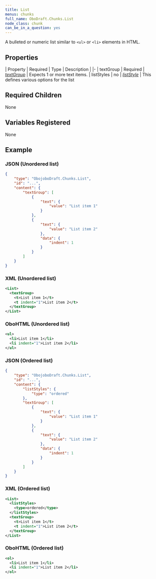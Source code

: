 ```yaml
---
title: List
menus: chunks
full_name: OboDraft.Chunks.List
node_class: chunk
can_be_in_a_question: yes
---
```

A bulleted or numeric list similar to `<ul>` or `<li>` elements in HTML.

## Properties

| Property | Required | Type | Description |
|-
| textGroup | Required | [*textGroup*](text_group.html) | Expects 1 or more text items.
| listStyles | no | [*listStyle*](list_style.html) | This defines various options for the list


## Required Children

None

## Variables Registered

None

## Example

### JSON (Unordered list)

```json
{
	"type": "ObojoboDraft.Chunks.List",
	"id": "...",
	"content": {
		"textGroup": [
			{
				"text": {
					"value": "List item 1"
				}
			},
			{
				"text": {
					"value": "List item 2"
				},
				"data": {
					"indent": 1
				}
			}
		]
	}
}
```

### XML (Unordered list)

```xml
<List>
  <textGroup>
    <t>List item 1</t>
    <t indent="1">List item 2</t>
  </textGroup>
</List>
```

### OboHTML (Unordered list)

```xml
<ul>
  <li>List item 1</li>
  <li indent="1">List item 2</li>
</ul>
```

### JSON (Ordered list)

```json
{
	"type": "ObojoboDraft.Chunks.List",
	"id": "...",
	"content": {
		"listStyles": {
			"type": "ordered"
		},
		"textGroup": [
			{
				"text": {
					"value": "List item 1"
				}
			},
			{
				"text": {
					"value": "List item 2"
				},
				"data": {
					"indent": 1
				}
			}
		]
	}
}
```

### XML (Ordered list)

```xml
<List>
  <listStyles>
    <type>ordered</type>
  </listStyles>
  <textGroup>
    <t>List item 1</t>
    <t indent="1">List item 2</t>
  </textGroup>
</List>
```

### OboHTML (Ordered list)

```xml
<ol>
  <li>List item 1</li>
  <li indent="1">List item 2</li>
</ol>
```
